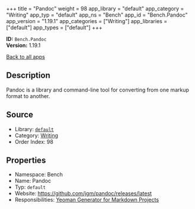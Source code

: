 ﻿+++
title = "Pandoc"
weight = 98
app_library = "default"
app_category = "Writing"
app_typ = "default"
app_ns = "Bench"
app_id = "Bench.Pandoc"
app_version = "1.19.1"
app_categories = ["Writing"]
app_libraries = ["default"]
app_types = ["default"]
+++

**ID:** `Bench.Pandoc`  
**Version:** 1.19.1  
<!--more-->

[Back to all apps](/apps/)

## Description
Pandoc is a library and command-line tool for converting from one markup format to another.

## Source

* Library: [`default`](/app_libraries/default)
* Category: [Writing](/app_categories/writing)
* Order Index: 98

## Properties

* Namespace: Bench
* Name: Pandoc
* Typ: `default`
* Website: <https://github.com/jgm/pandoc/releases/latest>
* Responsibilities: [Yeoman Generator for Markdown Projects](/apps/User.MdProc)

